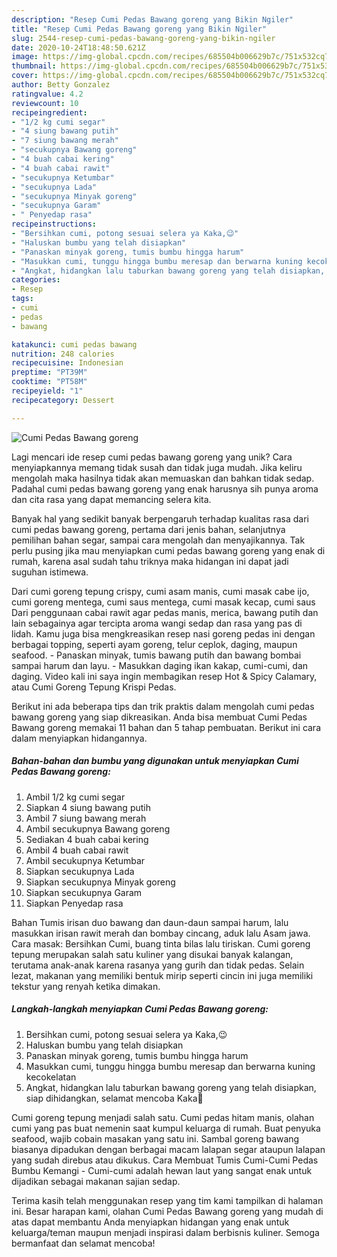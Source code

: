 ```yaml
---
description: "Resep Cumi Pedas Bawang goreng yang Bikin Ngiler"
title: "Resep Cumi Pedas Bawang goreng yang Bikin Ngiler"
slug: 2544-resep-cumi-pedas-bawang-goreng-yang-bikin-ngiler
date: 2020-10-24T18:48:50.621Z
image: https://img-global.cpcdn.com/recipes/685504b006629b7c/751x532cq70/cumi-pedas-bawang-goreng-foto-resep-utama.jpg
thumbnail: https://img-global.cpcdn.com/recipes/685504b006629b7c/751x532cq70/cumi-pedas-bawang-goreng-foto-resep-utama.jpg
cover: https://img-global.cpcdn.com/recipes/685504b006629b7c/751x532cq70/cumi-pedas-bawang-goreng-foto-resep-utama.jpg
author: Betty Gonzalez
ratingvalue: 4.2
reviewcount: 10
recipeingredient:
- "1/2 kg cumi segar"
- "4 siung bawang putih"
- "7 siung bawang merah"
- "secukupnya Bawang goreng"
- "4 buah cabai kering"
- "4 buah cabai rawit"
- "secukupnya Ketumbar"
- "secukupnya Lada"
- "secukupnya Minyak goreng"
- "secukupnya Garam"
- " Penyedap rasa"
recipeinstructions:
- "Bersihkan cumi, potong sesuai selera ya Kaka,😉"
- "Haluskan bumbu yang telah disiapkan"
- "Panaskan minyak goreng, tumis bumbu hingga harum"
- "Masukkan cumi, tunggu hingga bumbu meresap dan berwarna kuning kecokelatan"
- "Angkat, hidangkan lalu taburkan bawang goreng yang telah disiapkan, siap dihidangkan, selamat mencoba Kaka🥰"
categories:
- Resep
tags:
- cumi
- pedas
- bawang

katakunci: cumi pedas bawang 
nutrition: 248 calories
recipecuisine: Indonesian
preptime: "PT39M"
cooktime: "PT58M"
recipeyield: "1"
recipecategory: Dessert

---
```



![Cumi Pedas Bawang goreng](https://img-global.cpcdn.com/recipes/685504b006629b7c/751x532cq70/cumi-pedas-bawang-goreng-foto-resep-utama.jpg)

Lagi mencari ide resep cumi pedas bawang goreng yang unik? Cara menyiapkannya memang tidak susah dan tidak juga mudah. Jika keliru mengolah maka hasilnya tidak akan memuaskan dan bahkan tidak sedap. Padahal cumi pedas bawang goreng yang enak harusnya sih punya aroma dan cita rasa yang dapat memancing selera kita.

Banyak hal yang sedikit banyak berpengaruh terhadap kualitas rasa dari cumi pedas bawang goreng, pertama dari jenis bahan, selanjutnya pemilihan bahan segar, sampai cara mengolah dan menyajikannya. Tak perlu pusing jika mau menyiapkan cumi pedas bawang goreng yang enak di rumah, karena asal sudah tahu triknya maka hidangan ini dapat jadi suguhan istimewa.

Dari cumi goreng tepung crispy, cumi asam manis, cumi masak cabe ijo, cumi goreng mentega, cumi saus mentega, cumi masak kecap, cumi saus Dari penggunaan cabai rawit agar pedas manis, merica, bawang putih dan lain sebagainya agar tercipta aroma wangi sedap dan rasa yang pas di lidah. Kamu juga bisa mengkreasikan resep nasi goreng pedas ini dengan berbagai topping, seperti ayam goreng, telur ceplok, daging, maupun seafood. - Panaskan minyak, tumis bawang putih dan bawang bombai sampai harum dan layu. - Masukkan daging ikan kakap, cumi-cumi, dan daging. Video kali ini saya ingin membagikan resep Hot &amp; Spicy Calamary, atau Cumi Goreng Tepung Krispi Pedas.


Berikut ini ada beberapa tips dan trik praktis dalam mengolah cumi pedas bawang goreng yang siap dikreasikan. Anda bisa membuat Cumi Pedas Bawang goreng memakai 11 bahan dan 5 tahap pembuatan. Berikut ini cara dalam menyiapkan hidangannya.

<!--inarticleads1-->

##### Bahan-bahan dan bumbu yang digunakan untuk menyiapkan Cumi Pedas Bawang goreng:

1. Ambil 1/2 kg cumi segar
1. Siapkan 4 siung bawang putih
1. Ambil 7 siung bawang merah
1. Ambil secukupnya Bawang goreng
1. Sediakan 4 buah cabai kering
1. Ambil 4 buah cabai rawit
1. Ambil secukupnya Ketumbar
1. Siapkan secukupnya Lada
1. Siapkan secukupnya Minyak goreng
1. Siapkan secukupnya Garam
1. Siapkan  Penyedap rasa


Bahan Tumis irisan duo bawang dan daun-daun sampai harum, lalu masukkan irisan rawit merah dan bombay cincang, aduk lalu Asam jawa. Cara masak: Bersihkan Cumi, buang tinta bilas lalu tiriskan. Cumi goreng tepung merupakan salah satu kuliner yang disukai banyak kalangan, terutama anak-anak karena rasanya yang gurih dan tidak pedas. Selain lezat, makanan yang memiliki bentuk mirip seperti cincin ini juga memiliki tekstur yang renyah ketika dimakan. 

<!--inarticleads2-->

##### Langkah-langkah menyiapkan Cumi Pedas Bawang goreng:

1. Bersihkan cumi, potong sesuai selera ya Kaka,😉
1. Haluskan bumbu yang telah disiapkan
1. Panaskan minyak goreng, tumis bumbu hingga harum
1. Masukkan cumi, tunggu hingga bumbu meresap dan berwarna kuning kecokelatan
1. Angkat, hidangkan lalu taburkan bawang goreng yang telah disiapkan, siap dihidangkan, selamat mencoba Kaka🥰


Cumi goreng tepung menjadi salah satu. Cumi pedas hitam manis, olahan cumi yang pas buat nemenin saat kumpul keluarga di rumah. Buat penyuka seafood, wajib cobain masakan yang satu ini. Sambal goreng bawang biasanya dipadukan dengan berbagai macam lalapan segar ataupun lalapan yang sudah direbus atau dikukus. Cara Membuat Tumis Cumi-Cumi Pedas Bumbu Kemangi - Cumi-cumi adalah hewan laut yang sangat enak untuk dijadikan sebagai makanan sajian sedap. 

Terima kasih telah menggunakan resep yang tim kami tampilkan di halaman ini. Besar harapan kami, olahan Cumi Pedas Bawang goreng yang mudah di atas dapat membantu Anda menyiapkan hidangan yang enak untuk keluarga/teman maupun menjadi inspirasi dalam berbisnis kuliner. Semoga bermanfaat dan selamat mencoba!

